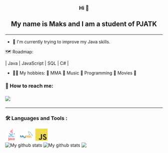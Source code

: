 ### <p align="center">Hi 👋<p>
## <p align="center"> My name is Maks and I am a student of PJATK<p>
<div id="header" align="center">
  
</div>

 ---
 
- 🔭 I'm currently trying to improve my Java skills.

 🗺️ Roadmap:

| Java | JavaScript | SQL | C# | 

 - :man_technologist: My hobbies:  :eyes: MMA :eyes: Music :eyes: Programming :eyes: Movies :eyes:


### 📧 How to reach me: 

### [<img src="https://img.shields.io/badge/Facebook-blue?style=for-the-badge&logo=facebook&logoColor=white">](https://www.facebook.com/profile.php?id=100003793525580)

---
### :hammer_and_wrench: Languages and Tools :


<div>
  <img src="https://github.com/devicons/devicon/blob/master/icons/java/java-original-wordmark.svg" title="Java" alt="Java" width="40" height="40"/>&nbsp;
  <img src="https://github.com/devicons/devicon/blob/master/icons/mysql/mysql-original-wordmark.svg" title="MySQL"  alt="MySQL" width="40" height="40"/>&nbsp;
  <img src="https://github.com/devicons/devicon/blob/master/icons/javascript/javascript-original.svg" title="JavaScript" alt="JavaScript" width="40" height="40"/>&nbsp;
</div>

<img align="center" src="https://github-readme-streak-stats.herokuapp.com?user=mslabysz&theme=vue-dark&hide_border=true&date_format=M%20j%5B%2C%20Y%5D" alt="My github stats" />

<img align="center" src="https://github-readme-stats.vercel.app/api?username=mslabysz&show_icons=true&include_all_commits=true&theme=cobalt&hide_border=true" alt="My github stats" /> 

<img align="center" src="https://github-readme-stats.vercel.app/api/top-langs/?username=mslabysz&layout=compact&theme=cobalt&hide_border=true" />
